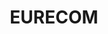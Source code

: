 ---
title: "EURECOM"
image: img/categories/eurecom/cover.jpg
description: "Record the travel about the internship in EURECOM"
style:
  background: "#2a9d8f"
  color: "#fff"
---